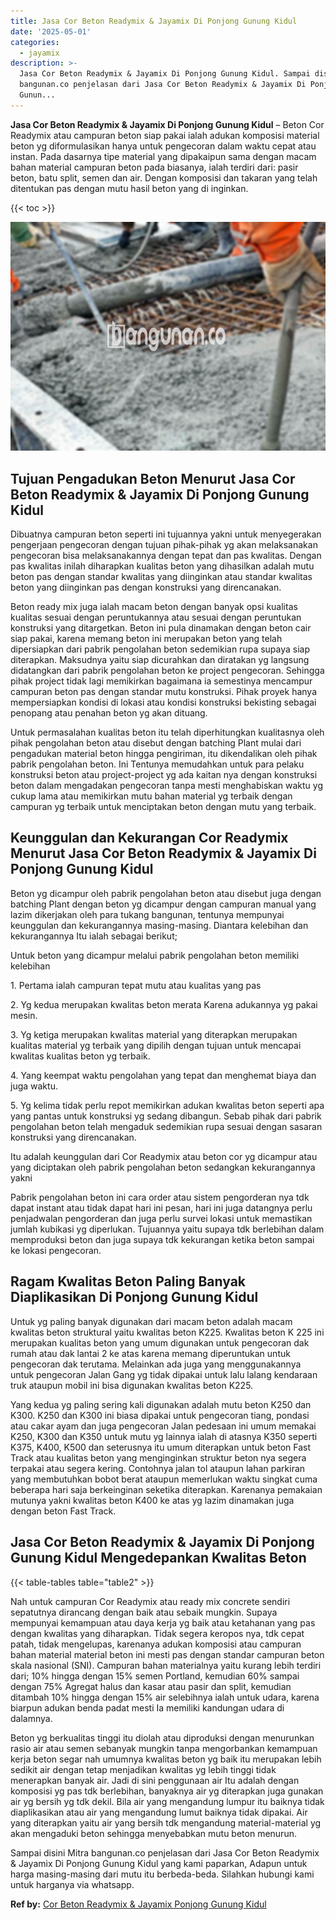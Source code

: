 ```yaml
---
title: Jasa Cor Beton Readymix & Jayamix Di Ponjong Gunung Kidul
date: '2025-05-01'
categories:
  - jayamix
description: >-
  Jasa Cor Beton Readymix & Jayamix Di Ponjong Gunung Kidul. Sampai disini Mitra
  bangunan.co penjelasan dari Jasa Cor Beton Readymix & Jayamix Di Ponjong
  Gunun...
---
```


**Jasa Cor Beton Readymix & Jayamix Di Ponjong Gunung Kidul** – Beton Cor Readymix atau campuran beton siap pakai ialah adukan komposisi material beton yg diformulasikan hanya untuk pengecoran dalam waktu cepat atau instan. Pada dasarnya tipe material yang dipakaipun sama dengan macam bahan material campuran beton pada biasanya, ialah terdiri dari: pasir beton, batu split, semen dan air. Dengan komposisi dan takaran yang telah ditentukan pas dengan mutu hasil beton yang di inginkan.

{{< toc >}}

![Jasa Cor Beton Readymix & Jayamix Di Ponjong Gunung Kidul](/images/jasa-cor-readymix-41.png)

## Tujuan Pengadukan Beton Menurut Jasa Cor Beton Readymix & Jayamix Di Ponjong Gunung Kidul

Dibuatnya campuran beton seperti ini tujuannya yakni untuk menyegerakan pengerjaan pengecoran dengan tujuan pihak-pihak yg akan melaksanakan pengecoran bisa melaksanakannya dengan tepat dan pas kwalitas. Dengan pas kwalitas inilah diharapkan kualitas beton yang dihasilkan adalah mutu beton pas dengan standar kwalitas yang diinginkan atau standar kwalitas beton yang diinginkan pas dengan konstruksi yang direncanakan.

Beton ready mix juga ialah macam beton dengan banyak opsi kualitas kualitas sesuai dengan peruntukannya atau sesuai dengan peruntukan konstruksi yang ditargetkan. Beton ini pula dinamakan dengan beton cair siap pakai, karena memang beton ini merupakan beton yang telah dipersiapkan dari pabrik pengolahan beton sedemikian rupa supaya siap diterapkan. Maksudnya yaitu siap dicurahkan dan diratakan yg langsung didatangkan dari pabrik pengolahan beton ke project pengecoran. Sehingga pihak project tidak lagi memikirkan bagaimana ia semestinya mencampur campuran beton pas dengan standar mutu konstruksi. Pihak proyek hanya mempersiapkan kondisi di lokasi atau kondisi konstruksi bekisting sebagai penopang atau penahan beton yg akan dituang.

Untuk permasalahan kualitas beton itu telah diperhitungkan kualitasnya oleh pihak pengolahan beton atau disebut dengan batching Plant mulai dari pengadukan material beton hingga pengiriman, itu dikendalikan oleh pihak pabrik pengolahan beton. Ini Tentunya memudahkan untuk para pelaku konstruksi beton atau project-project yg ada kaitan nya dengan konstruksi beton dalam mengadakan pengecoran tanpa mesti menghabiskan waktu yg cukup lama atau memikirkan mutu bahan material yg terbaik dengan campuran yg terbaik untuk menciptakan beton dengan mutu yang terbaik.

## Keunggulan dan Kekurangan Cor Readymix Menurut Jasa Cor Beton Readymix & Jayamix Di Ponjong Gunung Kidul

Beton yg dicampur oleh pabrik pengolahan beton atau disebut juga dengan batching Plant dengan beton yg dicampur dengan campuran manual yang lazim dikerjakan oleh para tukang bangunan, tentunya mempunyai keunggulan dan kekurangannya masing-masing. Diantara kelebihan dan kekurangannya Itu ialah sebagai berikut;

Untuk beton yang dicampur melalui pabrik pengolahan beton memiliki kelebihan

1\. Pertama ialah campuran tepat mutu atau kualitas yang pas

2\. Yg kedua merupakan kwalitas beton merata Karena adukannya yg pakai mesin.

3\. Yg ketiga merupakan kwalitas material yang diterapkan merupakan kualitas material yg terbaik yang dipilih dengan tujuan untuk mencapai kwalitas kualitas beton yg terbaik.

4\. Yang keempat waktu pengolahan yang tepat dan menghemat biaya dan juga waktu.

5\. Yg kelima tidak perlu repot memikirkan adukan kwalitas beton seperti apa yang pantas untuk konstruksi yg sedang dibangun. Sebab pihak dari pabrik pengolahan beton telah mengaduk sedemikian rupa sesuai dengan sasaran konstruksi yang direncanakan.

Itu adalah keunggulan dari Cor Readymix atau beton cor yg dicampur atau yang diciptakan oleh pabrik pengolahan beton sedangkan kekurangannya yakni

Pabrik pengolahan beton ini cara order atau sistem pengorderan nya tdk dapat instant atau tidak dapat hari ini pesan, hari ini juga datangnya perlu penjadwalan pengorderan dan juga perlu survei lokasi untuk memastikan jumlah kubikasi yg diperlukan. Tujuannya yaitu supaya tdk berlebihan dalam memproduksi beton dan juga supaya tdk kekurangan ketika beton sampai ke lokasi pengecoran.

## Ragam Kwalitas Beton Paling Banyak Diaplikasikan Di Ponjong Gunung Kidul

Untuk yg paling banyak digunakan dari macam beton adalah macam kwalitas beton struktural yaitu kwalitas beton K225. Kwalitas beton K 225 ini merupakan kualitas beton yang umum digunakan untuk pengecoran dak rumah atau dak lantai 2 ke atas karena memang diperuntukan untuk pengecoran dak terutama. Melainkan ada juga yang menggunakannya untuk pengecoran Jalan Gang yg tidak dipakai untuk lalu lalang kendaraan truk ataupun mobil ini bisa digunakan kwalitas beton K225.

Yang kedua yg paling sering kali digunakan adalah mutu beton K250 dan K300. K250 dan K300 ini biasa dipakai untuk pengecoran tiang, pondasi atau cakar ayam dan juga pengecoran Jalan pedesaan ini umum memakai K250, K300 dan K350 untuk mutu yg lainnya ialah di atasnya K350 seperti K375, K400, K500 dan seterusnya itu umum diterapkan untuk beton Fast Track atau kualitas beton yang menginginkan struktur beton nya segera terpakai atau segera kering. Contohnya jalan tol ataupun lahan parkiran yang membutuhkan bobot berat ataupun memerlukan waktu singkat cuma beberapa hari saja berkeinginan seketika diterapkan. Karenanya pemakaian mutunya yakni kwalitas beton K400 ke atas yg lazim dinamakan juga dengan beton Fast Track.

## Jasa Cor Beton Readymix & Jayamix Di Ponjong Gunung Kidul Mengedepankan Kwalitas Beton

{{< table-tables table="table2" >}}

Nah untuk campuran Cor Readymix atau ready mix concrete sendiri sepatutnya dirancang dengan baik atau sebaik mungkin. Supaya mempunyai kemampuan atau daya kerja yg baik atau ketahanan yang pas dengan kwalitas yang diharapkan. Tidak segera keropos nya, tdk cepat patah, tidak mengelupas, karenanya adukan komposisi atau campuran bahan material material beton ini mesti pas dengan standar campuran beton skala nasional (SNI). Campuran bahan materialnya yaitu kurang lebih terdiri dari; 10% hingga dengan 15% semen Portland, kemudian 60% sampai dengan 75% Agregat halus dan kasar atau pasir dan split, kemudian ditambah 10% hingga dengan 15% air selebihnya ialah untuk udara, karena biarpun adukan benda padat mesti Ia memiliki kandungan udara di dalamnya.

Beton yg berkualitas tinggi itu diolah atau diproduksi dengan menurunkan rasio air atau semen sebanyak mungkin tanpa mengorbankan kemampuan kerja beton segar nah umumnya kwalitas beton yg baik itu merupakan lebih sedikit air dengan tetap menjadikan kwalitas yg lebih tinggi tidak menerapkan banyak air. Jadi di sini penggunaan air Itu adalah dengan komposisi yg pas tdk berlebihan, banyaknya air yg diterapkan juga gunakan air yg bersih yg tdk dekil. Bila air yang mengandung lumpur itu baiknya tidak diaplikasikan atau air yang mengandung lumut baiknya tidak dipakai. Air yang diterapkan yaitu air yang bersih tdk mengandung material-material yg akan mengaduki beton sehingga menyebabkan mutu beton menurun.

Sampai disini Mitra bangunan.co penjelasan dari Jasa Cor Beton Readymix & Jayamix Di Ponjong Gunung Kidul yang kami paparkan, Adapun untuk harga masing-masing dari mutu itu berbeda-beda. Silahkan hubungi kami untuk harganya via whatsapp.

**Ref by:** [Cor Beton Readymix & Jayamix Ponjong Gunung Kidul](https://id.wikipedia.org/wiki/Cor)
